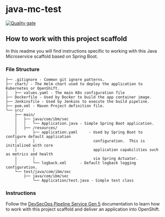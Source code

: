 # java-mc-test

[![Quality gate](https://sonar.sec.ibm.com/api/project_badges/quality_gate?project=managed-security%3Ajava-mc-test)](https://sonar.sec.ibm.com/dashboard?id=managed-security%3Ajava-mc-test)

## How to work with this project scaffold
In this readme you will find instructions specific to working with this Java Microservice scaffold based on Spring Boot. 

### File Structure
```
├── .gitignore - Common git ignore patterns.
├── chart/ - The Helm chart used to deploy the application to Kubernetes or OpenShift.
│   ├── values.yaml - The main K8s configuration file
├── Dockerfile - Used by Docker to build the app container image.
├── Jenkinsfile - Used by Jenkins to execute the build pipeline.
├── pom.xml - Maven Project definition file.
└── src/
    ├── main/
    │   ├── java/com/ibm/sec
    │   │   └── Application.java - Simple Spring Boot application.  
    │   ├── /resources/
    │       ├── application.yaml     - Used by Spring Boot to configure default application
    │       │                          configuration.  This is initialized with core
    │       │                          application capabilities such as metrics and health
    │       │                          via Spring Actuator.
    │       └── logback.xml      - Default logback logging configuration.
    └── test/java/com/ibm/sec
        ├── java/com/ibm/sec
            └── Application/test.java - Simple test class

```

### Instructions

Follow the [DevSecOps Pipeline Service Gen 5](https://pages.github.ibm.com/managed-security/dept-it/#/services/devsecops_sre/devsecops_pipeline/5/) documentation to learn how to work with this project scaffold and deliver an application into OpenShift.
